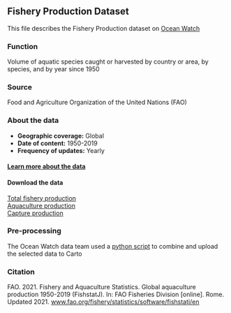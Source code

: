 ## Fishery Production Dataset
This file describes the Fishery Production dataset on [Ocean Watch](oceanwatchdata.org)

### Function
Volume of aquatic species caught or harvested by country or area, by species, and by year since 1950

### Source
Food and Agriculture Organization of the United Nations (FAO)

### About the data
- **Geographic coverage:** Global
- **Date of content:** 1950-2019
- **Frequency of updates:** Yearly 

#### [Learn more about the data](https://www.fao.org/fishery/statistics/) 

#### Download the data
[Total fishery production](https://www.fao.org/fishery/statistics/global-production/en) <br/> 
[Aquaculture production](https://www.fao.org/fishery/statistics/global-aquaculture-production/en) <br/>
[Capture production](https://www.fao.org/fishery/statistics/global-capture-production/en) <br/>

### Pre-processing
The Ocean Watch data team used a [python script]() to combine and upload the selected data to Carto

### Citation
FAO. 2021. Fishery and Aquaculture Statistics. Global aquaculture production 1950-2019 (FishstatJ). In: FAO Fisheries Division \[online]. Rome. Updated 2021. www.fao.org/fishery/statistics/software/fishstatj/en